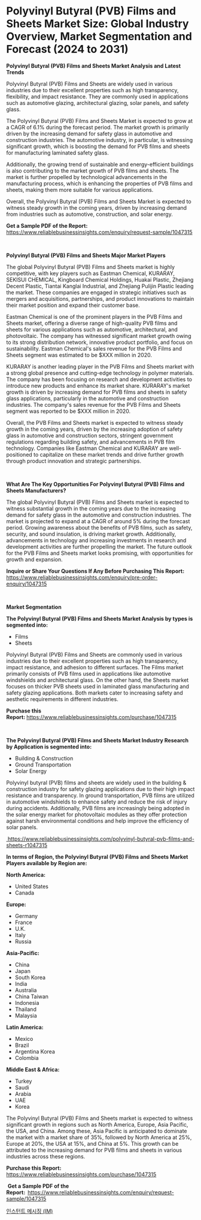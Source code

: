 <p><h1>Polyvinyl Butyral (PVB) Films and Sheets Market Size: Global Industry Overview, Market Segmentation and Forecast (2024 to 2031)</h1></p><p><strong>Polyvinyl Butyral (PVB) Films and Sheets Market Analysis and Latest Trends</strong></p>
<p><p>Polyvinyl Butyral (PVB) Films and Sheets are widely used in various industries due to their excellent properties such as high transparency, flexibility, and impact resistance. They are commonly used in applications such as automotive glazing, architectural glazing, solar panels, and safety glass.</p><p>The Polyvinyl Butyral (PVB) Films and Sheets Market is expected to grow at a CAGR of 6.1% during the forecast period. The market growth is primarily driven by the increasing demand for safety glass in automotive and construction industries. The automotive industry, in particular, is witnessing significant growth, which is boosting the demand for PVB films and sheets for manufacturing laminated safety glass.</p><p>Additionally, the growing trend of sustainable and energy-efficient buildings is also contributing to the market growth of PVB films and sheets. The market is further propelled by technological advancements in the manufacturing process, which is enhancing the properties of PVB films and sheets, making them more suitable for various applications.</p><p>Overall, the Polyvinyl Butyral (PVB) Films and Sheets Market is expected to witness steady growth in the coming years, driven by increasing demand from industries such as automotive, construction, and solar energy.</p></p>
<p><strong>Get a Sample PDF of the Report:&nbsp;</strong> <a href="https://www.reliablebusinessinsights.com/enquiry/request-sample/1047315">https://www.reliablebusinessinsights.com/enquiry/request-sample/1047315</a></p>
<p>&nbsp;</p>
<p><strong>Polyvinyl Butyral (PVB) Films and Sheets Major Market Players</strong></p>
<p><p>The global Polyvinyl Butyral (PVB) Films and Sheets market is highly competitive, with key players such as Eastman Chemical, KURARAY, SEKISUI CHEMICAL, Kingboard Chemical Holdings, Huakai Plastic, Zhejiang Decent Plastic, Tiantai Kanglai Industrial, and Zhejiang Pulijin Plastic leading the market. These companies are engaged in strategic initiatives such as mergers and acquisitions, partnerships, and product innovations to maintain their market position and expand their customer base.</p><p>Eastman Chemical is one of the prominent players in the PVB Films and Sheets market, offering a diverse range of high-quality PVB films and sheets for various applications such as automotive, architectural, and photovoltaic. The company has witnessed significant market growth owing to its strong distribution network, innovative product portfolio, and focus on sustainability. Eastman Chemical's sales revenue for the PVB Films and Sheets segment was estimated to be $XXX million in 2020.</p><p>KURARAY is another leading player in the PVB Films and Sheets market with a strong global presence and cutting-edge technology in polymer materials. The company has been focusing on research and development activities to introduce new products and enhance its market share. KURARAY's market growth is driven by increasing demand for PVB films and sheets in safety glass applications, particularly in the automotive and construction industries. The company's sales revenue for the PVB Films and Sheets segment was reported to be $XXX million in 2020.</p><p>Overall, the PVB Films and Sheets market is expected to witness steady growth in the coming years, driven by the increasing adoption of safety glass in automotive and construction sectors, stringent government regulations regarding building safety, and advancements in PVB film technology. Companies like Eastman Chemical and KURARAY are well-positioned to capitalize on these market trends and drive further growth through product innovation and strategic partnerships.</p></p>
<p>&nbsp;</p>
<p><strong>What Are The Key Opportunities For Polyvinyl Butyral (PVB) Films and Sheets Manufacturers?</strong></p>
<p><p>The global Polyvinyl Butyral (PVB) Films and Sheets market is expected to witness substantial growth in the coming years due to the increasing demand for safety glass in the automotive and construction industries. The market is projected to expand at a CAGR of around 5% during the forecast period. Growing awareness about the benefits of PVB films, such as safety, security, and sound insulation, is driving market growth. Additionally, advancements in technology and increasing investments in research and development activities are further propelling the market. The future outlook for the PVB Films and Sheets market looks promising, with opportunities for growth and expansion.</p></p>
<p><strong>Inquire or Share Your Questions If Any Before Purchasing This Report:</strong> <a href="https://www.reliablebusinessinsights.com/enquiry/pre-order-enquiry/1047315">https://www.reliablebusinessinsights.com/enquiry/pre-order-enquiry/1047315</a></p>
<p>&nbsp;</p>
<p><strong>Market Segmentation</strong></p>
<p><strong>The Polyvinyl Butyral (PVB) Films and Sheets Market Analysis by types is segmented into:</strong></p>
<p><ul><li>Films</li><li>Sheets</li></ul></p>
<p><p>Polyvinyl Butyral (PVB) Films and Sheets are commonly used in various industries due to their excellent properties such as high transparency, impact resistance, and adhesion to different surfaces. The Films market primarily consists of PVB films used in applications like automotive windshields and architectural glass. On the other hand, the Sheets market focuses on thicker PVB sheets used in laminated glass manufacturing and safety glazing applications. Both markets cater to increasing safety and aesthetic requirements in different industries.</p></p>
<p><strong>Purchase this Report:&nbsp;</strong><a href="https://www.reliablebusinessinsights.com/purchase/1047315">https://www.reliablebusinessinsights.com/purchase/1047315</a></p>
<p>&nbsp;</p>
<p><strong>The Polyvinyl Butyral (PVB) Films and Sheets Market Industry Research by Application is segmented into:</strong></p>
<p><ul><li>Building & Construction</li><li>Ground Transportation</li><li>Solar Energy</li></ul></p>
<p><p>Polyvinyl butyral (PVB) films and sheets are widely used in the building & construction industry for safety glazing applications due to their high impact resistance and transparency. In ground transportation, PVB films are utilized in automotive windshields to enhance safety and reduce the risk of injury during accidents. Additionally, PVB films are increasingly being adopted in the solar energy market for photovoltaic modules as they offer protection against harsh environmental conditions and help improve the efficiency of solar panels.</p></p>
<p><a href="https://www.reliablebusinessinsights.com/polyvinyl-butyral-pvb-films-and-sheets-r1047315">&nbsp;https://www.reliablebusinessinsights.com/polyvinyl-butyral-pvb-films-and-sheets-r1047315</a></p>
<p><strong>In terms of Region, the Polyvinyl Butyral (PVB) Films and Sheets Market Players available by Region are:</strong></p>
<p>
    <p> <strong> North America: </strong>
        <ul>
            <li>United States</li>
            <li>Canada</li>
        </ul>
        </p> 
    <p> <strong> Europe: </strong>
        <ul>
            <li>Germany</li>
            <li>France</li>
            <li>U.K.</li>
            <li>Italy</li>
            <li>Russia</li>
        </ul>
        </p> 
    <p> <strong> Asia-Pacific: </strong>
        <ul>
            <li>China</li>
            <li>Japan</li>
            <li>South Korea</li>
            <li>India</li>
            <li>Australia</li>
            <li>China Taiwan</li>
            <li>Indonesia</li>
            <li>Thailand</li>
            <li>Malaysia</li>
        </ul>
        </p> 
    <p> <strong> Latin America: </strong>
        <ul>
            <li>Mexico</li>
            <li>Brazil</li>
            <li>Argentina Korea</li>
            <li>Colombia</li>
        </ul>
        </p> 
    <p> <strong> Middle East & Africa: </strong>
        <ul>
            <li>Turkey</li>
            <li>Saudi</li>
            <li>Arabia</li>
            <li>UAE</li>
            <li>Korea</li>
        </ul>
    </p>
    </p>
<p><p>The Polyvinyl Butyral (PVB) Films and Sheets market is expected to witness significant growth in regions such as North America, Europe, Asia Pacific, the USA, and China. Among these, Asia Pacific is anticipated to dominate the market with a market share of 35%, followed by North America at 25%, Europe at 20%, the USA at 15%, and China at 5%. This growth can be attributed to the increasing demand for PVB films and sheets in various industries across these regions.</p></p>
<p><strong>Purchase this Report: </strong><a href="https://www.reliablebusinessinsights.com/purchase/1047315">https://www.reliablebusinessinsights.com/purchase/1047315</a></p>
<p>&nbsp;<strong>Get a Sample PDF of the Report:&nbsp;&nbsp;</strong><a href="https://www.reliablebusinessinsights.com/enquiry/request-sample/1047315">https://www.reliablebusinessinsights.com/enquiry/request-sample/1047315</a></p>
<p><strong></strong></p>
<p><p><a href="https://github.com/ThomasElmes2022/Market-Research-Report-List-1/blob/main/241574483262.md">인스턴트 메시징 (IM)</a></p></p>